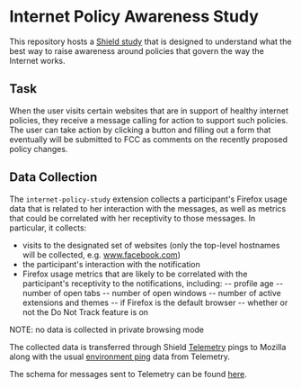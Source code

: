# Internet Policy Awareness Study
This repository hosts a [Shield study](https://wiki.mozilla.org/Firefox/Shield/Shield_Studies) that is designed to understand what the best way to raise awareness around policies that govern the way the Internet works.

## Task
When the user visits certain websites that are in support of healthy internet policies, they receive a message calling for action to support such policies. The user can take action by clicking a button and filling out a form that eventually will be submitted to FCC as comments on the recently proposed policy changes.

## Data Collection
The `internet-policy-study` extension collects a participant's Firefox usage data that is related to her interaction with the messages, as well as metrics that could be correlated with her receptivity to those messages. In particular, it collects:

- visits to the designated set of websites (only the top-level hostnames will be collected, e.g. www.facebook.com)
- the participant's interaction with the notification
- Firefox usage metrics that are likely to be correlated with the participant's receptivity to the notifications, including:
	-- profile age
	-- number of open tabs
	-- number of open windows
	-- number of active extensions and themes
	-- if Firefox is the default browser
	-- whether or not the Do Not Track feature is on


NOTE: no data is collected in private browsing mode

The collected data is transferred through Shield [Telemetry](https://wiki.mozilla.org/T\elemetry) pings to Mozilla along with the usual [environment ping](http://gecko.readthedocs.io/en/latest/toolkit/components/telemetry/telemetry/data/environment.html) data from Telemetry. 

The schema for messages sent to Telemetry can be found [here](https://github.com/raymak/shield-internet-policy-awareness/blob/master/schemas/schema.json).
